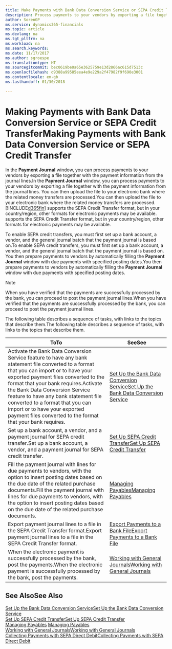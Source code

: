 ```yaml
---
title: Make Payments with Bank Data Conversion Service or SEPA Credit Transfer | Microsoft Docs
description: Process payments to your vendors by exporting a file together with the payment information from the journal lines.
author: SorenGP
ms.service: dynamics365-financials
ms.topic: article
ms.devlang: na
ms.tgt_pltfrm: na
ms.workload: na
ms.search.keywords: 
ms.date: 11/17/2017
ms.author: sgroespe
ms.translationtype: HT
ms.sourcegitcommit: bec0619be0a65e3625759e13d2866ac615d7513c
ms.openlocfilehash: d9388a99585eea4e9e229a2f47982f9f690e3001
ms.contentlocale: en-gb
ms.lasthandoff: 01/30/2018

---
```

# <a name="making-payments-with-bank-data-conversion-service-or-sepa-credit-transfer"></a><span data-ttu-id="38eca-103">Making Payments with Bank Data Conversion Service or SEPA Credit Transfer</span><span class="sxs-lookup"><span data-stu-id="38eca-103">Making Payments with Bank Data Conversion Service or SEPA Credit Transfer</span></span>
<span data-ttu-id="38eca-104">In the **Payment Journal** window, you can process payments to your vendors by exporting a file together with the payment information from the journal lines.</span><span class="sxs-lookup"><span data-stu-id="38eca-104">In the **Payment Journal** window, you can process payments to your vendors by exporting a file together with the payment information from the journal lines.</span></span> <span data-ttu-id="38eca-105">You can then upload the file to your electronic bank where the related money transfers are processed.</span><span class="sxs-lookup"><span data-stu-id="38eca-105">You can then upload the file to your electronic bank where the related money transfers are processed.</span></span> [!INCLUDE[d365fin](includes/d365fin_md.md)]<span data-ttu-id="38eca-106"> supports the SEPA Credit Transfer format, but in your country/region, other formats for electronic payments may be available.</span><span class="sxs-lookup"><span data-stu-id="38eca-106"> supports the SEPA Credit Transfer format, but in your country/region, other formats for electronic payments may be available.</span></span>   

 <span data-ttu-id="38eca-107">To enable SEPA credit transfers, you must first set up a bank account, a vendor, and the general journal batch that the payment journal is based on.</span><span class="sxs-lookup"><span data-stu-id="38eca-107">To enable SEPA credit transfers, you must first set up a bank account, a vendor, and the general journal batch that the payment journal is based on.</span></span> <span data-ttu-id="38eca-108">You then prepare payments to vendors by automatically filling the **Payment Journal** window with due payments with specified posting dates.</span><span class="sxs-lookup"><span data-stu-id="38eca-108">You then prepare payments to vendors by automatically filling the **Payment Journal** window with due payments with specified posting dates.</span></span>  

> [!NOTE]  
>  <span data-ttu-id="38eca-109">When you have verified that the payments are successfully processed by the bank, you can proceed to post the payment journal lines.</span><span class="sxs-lookup"><span data-stu-id="38eca-109">When you have verified that the payments are successfully processed by the bank, you can proceed to post the payment journal lines.</span></span>  

 <span data-ttu-id="38eca-110">The following table describes a sequence of tasks, with links to the topics that describe them.</span><span class="sxs-lookup"><span data-stu-id="38eca-110">The following table describes a sequence of tasks, with links to the topics that describe them.</span></span>   

|<span data-ttu-id="38eca-111">**To**</span><span class="sxs-lookup"><span data-stu-id="38eca-111">**To**</span></span>|<span data-ttu-id="38eca-112">**See**</span><span class="sxs-lookup"><span data-stu-id="38eca-112">**See**</span></span>|  
|------------|-------------|  
|<span data-ttu-id="38eca-113">Activate the Bank Data Conversion Service feature to have any bank statement file converted to a format that you can import or to have your exported payment files converted to the format that your bank requires.</span><span class="sxs-lookup"><span data-stu-id="38eca-113">Activate the Bank Data Conversion Service feature to have any bank statement file converted to a format that you can import or to have your exported payment files converted to the format that your bank requires.</span></span>|[<span data-ttu-id="38eca-114">Set Up the Bank Data Conversion Service</span><span class="sxs-lookup"><span data-stu-id="38eca-114">Set Up the Bank Data Conversion Service</span></span>](bank-how-setup-bank-statement-service.md)|  
|<span data-ttu-id="38eca-115">Set up a bank account, a vendor, and a payment journal for SEPA credit transfer.</span><span class="sxs-lookup"><span data-stu-id="38eca-115">Set up a bank account, a vendor, and a payment journal for SEPA credit transfer.</span></span>|[<span data-ttu-id="38eca-116">Set Up SEPA Credit Transfer</span><span class="sxs-lookup"><span data-stu-id="38eca-116">Set Up SEPA Credit Transfer</span></span>](finance-how-to-set-up-sepa-credit-transfer.md)|  
|<span data-ttu-id="38eca-117">Fill the payment journal with lines for due payments to vendors, with the option to insert posting dates based on the due date of the related purchase documents.</span><span class="sxs-lookup"><span data-stu-id="38eca-117">Fill the payment journal with lines for due payments to vendors, with the option to insert posting dates based on the due date of the related purchase documents.</span></span>|[<span data-ttu-id="38eca-118">Managing Payables</span><span class="sxs-lookup"><span data-stu-id="38eca-118">Managing Payables</span></span>](payables-manage-payables.md)|  
|<span data-ttu-id="38eca-119">Export payment journal lines to a file in the SEPA Credit Transfer format.</span><span class="sxs-lookup"><span data-stu-id="38eca-119">Export payment journal lines to a file in the SEPA Credit Transfer format.</span></span>|[<span data-ttu-id="38eca-120">Export Payments to a Bank File</span><span class="sxs-lookup"><span data-stu-id="38eca-120">Export Payments to a Bank File</span></span>](payables-how-export-payments-bank-file.md)|  
|<span data-ttu-id="38eca-121">When the electronic payment is successfully processed by the bank, post the payments.</span><span class="sxs-lookup"><span data-stu-id="38eca-121">When the electronic payment is successfully processed by the bank, post the payments.</span></span>|[<span data-ttu-id="38eca-122">Working with General Journals</span><span class="sxs-lookup"><span data-stu-id="38eca-122">Working with General Journals</span></span>](ui-work-general-journals.md)|  

## <a name="see-also"></a><span data-ttu-id="38eca-123">See Also</span><span class="sxs-lookup"><span data-stu-id="38eca-123">See Also</span></span>  
[<span data-ttu-id="38eca-124">Set Up the Bank Data Conversion Service</span><span class="sxs-lookup"><span data-stu-id="38eca-124">Set Up the Bank Data Conversion Service</span></span>](bank-how-setup-bank-statement-service.md)  
[<span data-ttu-id="38eca-125">Set Up SEPA Credit Transfer</span><span class="sxs-lookup"><span data-stu-id="38eca-125">Set Up SEPA Credit Transfer</span></span>](finance-how-to-set-up-sepa-credit-transfer.md)  
<span data-ttu-id="38eca-126">[Managing Payables](payables-manage-payables.md) </span><span class="sxs-lookup"><span data-stu-id="38eca-126">[Managing Payables](payables-manage-payables.md) </span></span>  
[<span data-ttu-id="38eca-127">Working with General Journals</span><span class="sxs-lookup"><span data-stu-id="38eca-127">Working with General Journals</span></span>](ui-work-general-journals.md)  
[<span data-ttu-id="38eca-128">Collecting Payments with SEPA Direct Debit</span><span class="sxs-lookup"><span data-stu-id="38eca-128">Collecting Payments with SEPA Direct Debit</span></span>](finance-collect-payments-with-sepa-direct-debit.md)   

